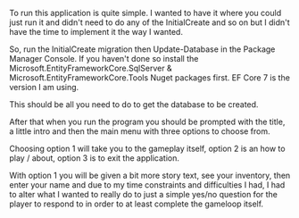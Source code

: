 To run this application is quite simple. I wanted to have it where you could just run it and didn't need to do any 
of the InitialCreate and so on but I didn't have the time to implement it the way I wanted.

So, run the InitialCreate migration then Update-Database in the Package Manager Console. If you haven't done so
install the Microsoft.EntityFrameworkCore.SqlServer & Microsoft.EntityFrameworkCore.Tools Nuget packages first. EF Core 7
is the version I am using.

This should be all you need to do to get the database to be created.

After that when you run the program you should be prompted with the title, a little intro and then the main menu
with three options to choose from.

Choosing option 1 will take you to the gameplay itself, option 2 is an how to play / about, option 3 is to exit the
application.


With option 1 you will be given a bit more story text, see your inventory, then enter your name and due to my time
constraints and difficulties I had, I had to alter what I wanted to really do to just a simple yes/no question 
for the player to respond to in order to at least complete the gameloop itself.



